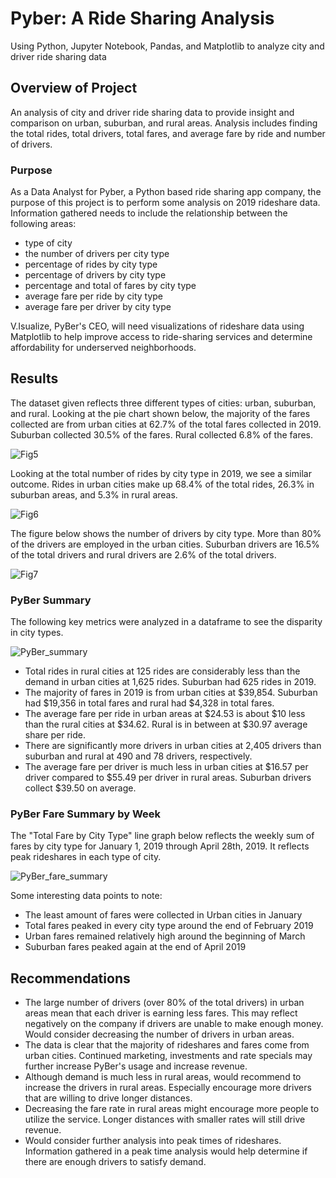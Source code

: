 # Pyber: A Ride Sharing Analysis

Using Python, Jupyter Notebook, Pandas, and Matplotlib to analyze city and driver ride sharing data

## Overview of Project

An analysis of city and driver ride sharing data to provide insight and comparison on urban, suburban, and rural areas. Analysis includes finding the total rides, total drivers, total fares, and average fare by ride and number of drivers.

### Purpose

As a Data Analyst for Pyber, a Python based ride sharing app company, the purpose of this project is to perform some analysis on 2019 rideshare data. Information gathered needs to include the relationship between the following areas:

- type of city 
- the number of drivers per city type
- percentage of rides by city type
- percentage of drivers by city type
- percentage and total of fares by city type
- average fare per ride by city type
- average fare per driver by city type 

V.Isualize, PyBer's CEO, will need visualizations of rideshare data using Matplotlib to help improve access to ride-sharing services and determine affordability for underserved neighborhoods.

## Results

The dataset given reflects three different types of cities: urban, suburban, and rural. Looking at the pie chart shown below, the majority of the fares collected are from urban cities at 62.7% of the total fares collected in 2019. Suburban collected 30.5% of the fares. Rural collected 6.8% of the fares.

![Fig5](https://user-images.githubusercontent.com/108373151/183270276-60a491ad-fc9f-4ede-b57c-9b62a2a9b33b.png)

Looking at the total number of rides by city type in 2019, we see a similar outcome. Rides in urban cities make up 68.4% of the total rides, 26.3% in suburban areas, and 5.3% in rural areas.

![Fig6](https://user-images.githubusercontent.com/108373151/183269049-307bff3c-c539-4bc6-8682-5344ba2bc6ef.png)

The figure below shows the number of drivers by city type. More than 80% of the drivers are employed in the urban cities. Suburban drivers are 16.5% of the total drivers and rural drivers are 2.6% of the total drivers.

![Fig7](https://user-images.githubusercontent.com/108373151/183269052-f5a5aae0-c0c6-4488-a35a-adbe17476f5f.png)

### PyBer Summary 

The following key metrics were analyzed in a dataframe to see the disparity in city types.

![PyBer_summary](https://user-images.githubusercontent.com/108373151/183268949-2c767cb2-b675-4ae1-b3a6-3627e64468bb.png)

- Total rides in rural cities at 125 rides are considerably less than the demand in urban cities at 1,625 rides. Suburban had 625 rides in 2019. 
- The majority of fares in 2019 is from urban cities at $39,854. Suburban had $19,356 in total fares and rural had $4,328 in total fares.
- The average fare per ride in urban areas at $24.53 is about $10 less than the rural cities at $34.62. Rural is in between at $30.97 average share per ride. 
- There are significantly more drivers in urban cities at 2,405 drivers than suburban and rural at 490 and 78 drivers, respectively.
- The average fare per driver is much less in urban cities at $16.57 per driver compared to $55.49 per driver in rural areas. Suburban drivers collect $39.50 on average.

### PyBer Fare Summary by Week

The "Total Fare by City Type" line graph below reflects the weekly sum of fares by city type for January 1, 2019 through April 28th, 2019. It reflects peak rideshares in each type of city.

![PyBer_fare_summary](https://user-images.githubusercontent.com/108373151/183268951-c72341d1-4320-41a5-9759-8bb4ae0f3f2a.png)

Some interesting data points to note:
- The least amount of fares were collected in Urban cities in January
- Total fares peaked in every city type around the end of February 2019
- Urban fares remained relatively high around the beginning of March
- Suburban fares peaked again at the end of April 2019

## Recommendations

- The large number of drivers (over 80% of the total drivers) in urban areas mean that each driver is earning less fares. This may reflect negatively on the company if drivers are unable to make enough money. Would consider decreasing the number of drivers in urban areas.
- The data is clear that the majority of rideshares and fares come from urban cities. Continued marketing, investments and rate specials may further increase PyBer's usage and increase revenue.
- Although demand is much less in rural areas, would recommend to increase the drivers in rural areas. Especially encourage more drivers that are willing to drive longer distances.
- Decreasing the fare rate in rural areas might encourage more people to utilize the service. Longer distances with smaller rates will still drive revenue.
- Would consider further analysis into peak times of rideshares. Information gathered in a peak time analysis would help determine if there are enough drivers to satisfy demand.